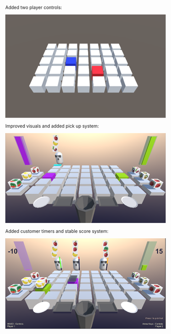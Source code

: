 Added two player controls:

![](Screenshots/1.png)

Improved visuals and added pick up system:

![](Screenshots/2.png)

Added customer timers and stable score system:

![](Screenshots/3.png)